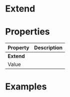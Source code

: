 # Extend


# Properties


| Property | Description| 
| -------- | -----------|
| **Extend** |  |
| Value |  |




# Examples
